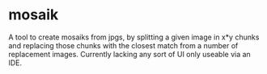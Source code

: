 # mosaik

A tool to create mosaiks from jpgs, by splitting a given image in x*y chunks and replacing those chunks with the closest match from a number of replacement images.
Currently lacking any sort of UI only useable via an IDE.